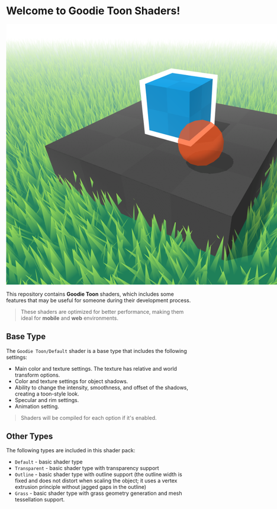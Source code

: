 # Welcome to Goodie Toon Shaders!

<img src="PREVIEW.png" alt="PREVIEW" style="max-width: 900px;" />

This repository contains **Goodie Toon** shaders, which includes some features that may be useful for someone during their development process.
> These shaders are optimized for better performance, making them ideal for **mobile** and **web** environments.

## Base Type

The `Goodie Toon/Default` shader is a base type that includes the following settings:
* Main color and texture settings. The texture has relative and world transform options.
* Color and texture settings for object shadows.
* Ability to change the intensity, smoothness, and offset of the shadows, creating a toon-style look.
* Specular and rim settings.
* Animation setting.

> Shaders will be compiled for each option if it's enabled.

## Other Types

The following types are included in this shader pack:
* `Default` - basic shader type
* `Transparent` - basic shader type with transparency support
* `Outline` - basic shader type with outline support (the outline width is fixed and does not distort when scaling the object; it uses a vertex extrusion principle without jagged gaps in the outline)
* `Grass` - basic shader type with grass geometry generation and mesh tessellation support.
